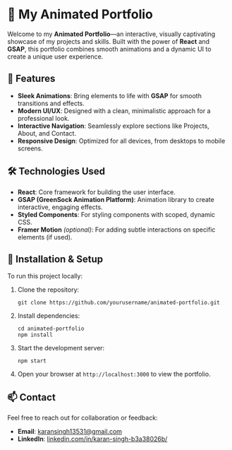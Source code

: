 <h1>🌟 My Animated Portfolio</h1>

<p>Welcome to my <strong>Animated Portfolio</strong>—an interactive, visually captivating showcase of my projects and skills. Built with the power of <strong>React</strong> and <strong>GSAP</strong>, this portfolio combines smooth animations and a dynamic UI to create a unique user experience.</p>

<h2>🚀 Features</h2>
<ul>
  <li><strong>Sleek Animations</strong>: Bring elements to life with <strong>GSAP</strong> for smooth transitions and effects.</li>
  <li><strong>Modern UI/UX</strong>: Designed with a clean, minimalistic approach for a professional look.</li>
  <li><strong>Interactive Navigation</strong>: Seamlessly explore sections like Projects, About, and Contact.</li>
  <li><strong>Responsive Design</strong>: Optimized for all devices, from desktops to mobile screens.</li>
</ul>

<h2>🛠️ Technologies Used</h2>
<ul>
  <li><strong>React</strong>: Core framework for building the user interface.</li>
  <li><strong>GSAP (GreenSock Animation Platform)</strong>: Animation library to create interactive, engaging effects.</li>
  <li><strong>Styled Components</strong>: For styling components with scoped, dynamic CSS.</li>
  <li><strong>Framer Motion</strong> <em>(optional)</em>: For adding subtle interactions on specific elements (if used).</li>
</ul>

<h2>🔧 Installation & Setup</h2>
<p>To run this project locally:</p>
<ol>
  <li>Clone the repository:</li>
  <pre><code>git clone https://github.com/yourusername/animated-portfolio.git</code></pre>
  
  <li>Install dependencies:</li>
  <pre><code>cd animated-portfolio
npm install</code></pre>
  
  <li>Start the development server:</li>
  <pre><code>npm start</code></pre>

  <li>Open your browser at <code>http://localhost:3000</code> to view the portfolio.</li>
</ol>

<h2>📫 Contact</h2>
<p>Feel free to reach out for collaboration or feedback:</p>
<ul>
  <li><strong>Email</strong>: <a href="mailto:karansingh13531@gmail.com">karansingh13531@gmail.com</a></li>
  <li><strong>LinkedIn</strong>: <a href="https://www.linkedin.com/in/karan-singh-b3a38026b/">linkedin.com/in/karan-singh-b3a38026b/</a></li>
</ul>
